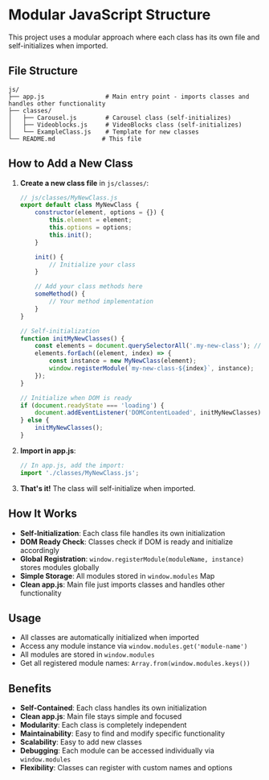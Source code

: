 # Modular JavaScript Structure

This project uses a modular approach where each class has its own file and self-initializes when imported.

## File Structure

```
js/
├── app.js                 # Main entry point - imports classes and handles other functionality
├── classes/
│   ├── Carousel.js        # Carousel class (self-initializes)
│   ├── Videoblocks.js     # VideoBlocks class (self-initializes)
│   └── ExampleClass.js    # Template for new classes
└── README.md             # This file
```

## How to Add a New Class

1. **Create a new class file** in `js/classes/`:
   ```javascript
   // js/classes/MyNewClass.js
   export default class MyNewClass {
       constructor(element, options = {}) {
           this.element = element;
           this.options = options;
           this.init();
       }

       init() {
           // Initialize your class
       }

       // Add your class methods here
       someMethod() {
           // Your method implementation
       }
   }

   // Self-initialization
   function initMyNewClasses() {
       const elements = document.querySelectorAll('.my-new-class'); // Change selector as needed
       elements.forEach((element, index) => {
           const instance = new MyNewClass(element);
           window.registerModule(`my-new-class-${index}`, instance);
       });
   }

   // Initialize when DOM is ready
   if (document.readyState === 'loading') {
       document.addEventListener('DOMContentLoaded', initMyNewClasses);
   } else {
       initMyNewClasses();
   }
   ```

2. **Import in app.js**:
   ```javascript
   // In app.js, add the import:
   import './classes/MyNewClass.js';
   ```

3. **That's it!** The class will self-initialize when imported.

## How It Works

- **Self-Initialization**: Each class file handles its own initialization
- **DOM Ready Check**: Classes check if DOM is ready and initialize accordingly
- **Global Registration**: `window.registerModule(moduleName, instance)` stores modules globally
- **Simple Storage**: All modules stored in `window.modules` Map
- **Clean app.js**: Main file just imports classes and handles other functionality

## Usage

- All classes are automatically initialized when imported
- Access any module instance via `window.modules.get('module-name')`
- All modules are stored in `window.modules`
- Get all registered module names: `Array.from(window.modules.keys())`

## Benefits

- **Self-Contained**: Each class handles its own initialization
- **Clean app.js**: Main file stays simple and focused
- **Modularity**: Each class is completely independent
- **Maintainability**: Easy to find and modify specific functionality  
- **Scalability**: Easy to add new classes
- **Debugging**: Each module can be accessed individually via `window.modules`
- **Flexibility**: Classes can register with custom names and options 